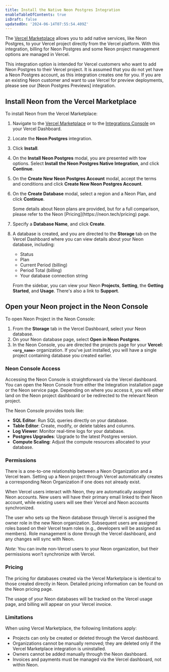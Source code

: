 ```yaml
---
title: Install the Native Neon Postgres Integration
enableTableOfContents: true
isDraft: false
updatedOn: '2024-06-14T07:55:54.409Z'
---
```


The [Vercel Marketplace](https://vercel.com/marketplace) allows you to add native services, like Neon Postgres, to your Vercel project directly from the Vercel platform. With this integration, billing for Neon Postgres and some Neon project management options are managed in Vercel. 

<Admonition type="note">
This integration option is intended for Vercel customers who want to add Neon Postgres to their Vercel project. It is assumed that you do not yet have a Neon Postgres account, as this integration creates one for you. If you are an existing Neon customer and want to use Vercel for preview deployments, please see our [Neon Postgres Previews] integration. 
</Admonition>

## Install Neon from the Vercel Marketplace

To install Neon from the Vercel Marketplace:

1. Navigate to the [Vercel Marketplace](https://vercel.com/marketplace) or to the [Integrations Console](https://vercel.com/neondatabase/~/integrations/console) on your Vercel Dashboard.
2. Locate the **Neon Postgres** integration.
3. Click **Install**.
4. On the **Install Neon Postgres** modal, you are presented with tow options. Select **Install the Neon Postgres Native Integration**, and click **Continue**.
5. On the **Create New Neon Postgres Account** modal, accept the terms and conditions and click **Create New Neon Postgres Account**.
5. On the **Create Database** modal, select a region and a Neon Plan, and click **Continue**.

   <Admonition type="note">
   Some details about Neon plans are provided, but for a full comparison, please refer to the Neon [Pricing](https://neon.tech/pricing) page.
   </Admonition> 

6. Specify a **Database Name**, and click **Create**.
7. A database is created, and you are directed to the **Storage** tab on the Vercel Dashboard where you can view details about your Neon database, including:

   - Status
   - Plan
   - Current Period (billing)
   - Period Total (billing)
   - Your database connection string
   
   From the sidebar, you can view your Neon **Projects**, **Setting**, the **Getting Started**, and **Usage**. There's also a link to **Support**.

## Open your Neon project in the Neon Console

To open Neon Project in the Neon Console:

1. From the **Storage** tab in the Vercel Dashboard, select your Neon database.
2. On your Neon database page, select **Open in Neon Postgres**.
3. In the Neon Console, you are directed the projects page for your **Vercel: `<org_name>`** organization. If you've just installed, you will have a single project containing database you created earlier.

### Neon Console Access

Accessing the Neon Console is straightforward via the Vercel dashboard. You can open the Neon Console from either the Integration installation page or the Neon service page. Depending on where you access it, you will either land on the Neon project dashboard or be redirected to the relevant Neon project.

The Neon Console provides tools like:

- **SQL Editor**: Run SQL queries directly on your database.
- **Table Editor**: Create, modify, or delete tables and columns.
- **Log Viewer**: Monitor real-time logs for your database.
- **Postgres Upgrades**: Upgrade to the latest Postgres version.
- **Compute Scaling**: Adjust the compute resources allocated to your database.

### Permissions

There is a one-to-one relationship between a Neon Organization and a Vercel team. Setting up a Neon project through Vercel automatically creates a corresponding Neon Organization if one does not already exist.

When Vercel users interact with Neon, they are automatically assigned Neon accounts. New users will have their primary email linked to their Neon account, while existing users will see their Vercel and Neon accounts synchronized.

The user who sets up the Neon database through Vercel is assigned the owner role in the new Neon organization. Subsequent users are assigned roles based on their Vercel team roles (e.g., developers will be assigned as members). Role management is done through the Vercel dashboard, and any changes will sync with Neon.

_Note_: You can invite non-Vercel users to your Neon organization, but their permissions won’t synchronize with Vercel.

### Pricing

The pricing for databases created via the Vercel Marketplace is identical to those created directly in Neon. Detailed pricing information can be found on the Neon pricing page.

The usage of your Neon databases will be tracked on the Vercel usage page, and billing will appear on your Vercel invoice.

### Limitations

When using Vercel Marketplace, the following limitations apply:

- Projects can only be created or deleted through the Vercel dashboard.
- Organizations cannot be manually removed; they are deleted only if the Vercel Marketplace integration is uninstalled.
- Owners cannot be added manually through the Neon dashboard.
- Invoices and payments must be managed via the Vercel dashboard, not within Neon.
